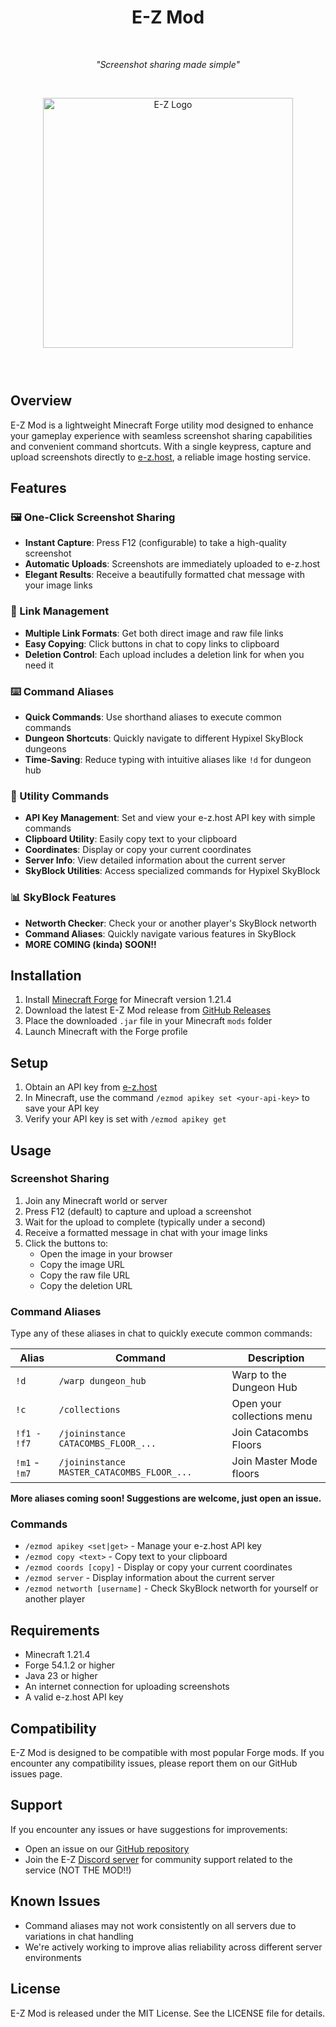 <h1 align="center">E-Z Mod</h1>

<div align="center">
  <p>‎ </p>
  <p><i>"Screenshot sharing made simple"</i></p>
  <p>‎ </p>
</div>

<p align="center">
  <img src="https://assets.e-z.gg/e-ztransparent.png" alt="E-Z Logo" width="400">
</p>

<h3>‎ </h3>

## Overview

E-Z Mod is a lightweight Minecraft Forge utility mod designed to enhance your gameplay experience with seamless screenshot sharing capabilities and convenient command shortcuts. With a single keypress, capture and upload screenshots directly to [e-z.host](https://e-z.host), a reliable image hosting service.

## Features

### 🖼️ One-Click Screenshot Sharing

- **Instant Capture**: Press F12 (configurable) to take a high-quality screenshot
- **Automatic Uploads**: Screenshots are immediately uploaded to e-z.host
- **Elegant Results**: Receive a beautifully formatted chat message with your image links

### 🔗 Link Management

- **Multiple Link Formats**: Get both direct image and raw file links
- **Easy Copying**: Click buttons in chat to copy links to clipboard
- **Deletion Control**: Each upload includes a deletion link for when you need it

### ⌨️ Command Aliases

- **Quick Commands**: Use shorthand aliases to execute common commands
- **Dungeon Shortcuts**: Quickly navigate to different Hypixel SkyBlock dungeons
- **Time-Saving**: Reduce typing with intuitive aliases like `!d` for dungeon hub

### 🧰 Utility Commands

- **API Key Management**: Set and view your e-z.host API key with simple commands
- **Clipboard Utility**: Easily copy text to your clipboard
- **Coordinates**: Display or copy your current coordinates
- **Server Info**: View detailed information about the current server
- **SkyBlock Utilities**: Access specialized commands for Hypixel SkyBlock

### 📊 SkyBlock Features

- **Networth Checker**: Check your or another player's SkyBlock networth
- **Command Aliases**: Quickly navigate various features in SkyBlock
- **MORE COMING (kinda) SOON!!**

## Installation

1. Install [Minecraft Forge](https://files.minecraftforge.net/) for Minecraft version 1.21.4
2. Download the latest E-Z Mod release from [GitHub Releases](https://github.com/q4ow/ezmod/releases)
3. Place the downloaded `.jar` file in your Minecraft `mods` folder
4. Launch Minecraft with the Forge profile

## Setup

1. Obtain an API key from [e-z.host](https://e-z.host)
2. In Minecraft, use the command `/ezmod apikey set <your-api-key>` to save your API key
3. Verify your API key is set with `/ezmod apikey get`

## Usage

### Screenshot Sharing

1. Join any Minecraft world or server
2. Press F12 (default) to capture and upload a screenshot
3. Wait for the upload to complete (typically under a second)
4. Receive a formatted message in chat with your image links
5. Click the buttons to:
   - Open the image in your browser
   - Copy the image URL
   - Copy the raw file URL
   - Copy the deletion URL

### Command Aliases

Type any of these aliases in chat to quickly execute common commands:

| Alias | Command | Description |
|-------|---------|-------------|
| `!d` | `/warp dungeon_hub` | Warp to the Dungeon Hub |
| `!c` | `/collections` | Open your collections menu |
| `!f1 - !f7` | `/joininstance CATACOMBS_FLOOR_...` | Join Catacombs Floors |
| `!m1` - `!m7` | `/joininstance MASTER_CATACOMBS_FLOOR_...` | Join Master Mode floors |

__More aliases coming soon! Suggestions are welcome, just open an issue.__

### Commands

- `/ezmod apikey <set|get>` - Manage your e-z.host API key
- `/ezmod copy <text>` - Copy text to your clipboard
- `/ezmod coords [copy]` - Display or copy your current coordinates
- `/ezmod server` - Display information about the current server
- `/ezmod networth [username]` - Check SkyBlock networth for yourself or another player

## Requirements

- Minecraft 1.21.4
- Forge 54.1.2 or higher
- Java 23 or higher
- An internet connection for uploading screenshots
- A valid e-z.host API key

## Compatibility

E-Z Mod is designed to be compatible with most popular Forge mods. If you encounter any compatibility issues, please report them on our GitHub issues page.

## Support

If you encounter any issues or have suggestions for improvements:

- Open an issue on our [GitHub repository](https://github.com/q4ow/ezmod/issues)
- Join the E-Z [Discord server](https://discord.gg/ez) for community support related to the service (NOT THE MOD!!)

## Known Issues

- Command aliases may not work consistently on all servers due to variations in chat handling
- We're actively working to improve alias reliability across different server environments

## License

E-Z Mod is released under the MIT License. See the LICENSE file for details.
